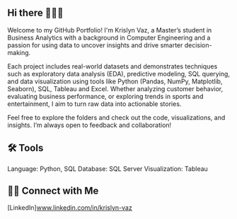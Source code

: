 ## Hi there 👩🏽‍💻

Welcome to my GitHub Portfolio!  I'm Krislyn Vaz, a Master’s student in Business Analytics with a background in Computer Engineering and a passion for using data to uncover insights and drive smarter decision-making.

Each project includes real-world datasets and demonstrates techniques such as exploratory data analysis (EDA), predictive modeling, SQL querying, and data visualization using tools like Python (Pandas, NumPy, Matplotlib, Seaborn), SQL, Tableau and Excel. Whether analyzing customer behavior, evaluating business performance, or exploring trends in sports and entertainment, I aim to turn raw data into actionable stories.

Feel free to explore the folders and check out the code, visualizations, and insights. I’m always open to feedback and collaboration!

## 🛠️ Tools
Language: Python, SQL
Database: SQL Server
Visualization: Tableau

## 👋🏻 Connect with Me
[LinkedIn]www.linkedin.com/in/krislyn-vaz
<!--
**krislynvaz/krislynvaz** is a ✨ _special_ ✨ repository because its `README.md` (this file) appears on your GitHub profile.

Here are some ideas to get you started:

- 🔭 I’m currently working on ...
- 🌱 I’m currently learning ...
- 👯 I’m looking to collaborate on ...
- 🤔 I’m looking for help with ...
- 💬 Ask me about ...
- 📫 How to reach me: ...
- 😄 Pronouns: ...
- ⚡ Fun fact: ...
-->
